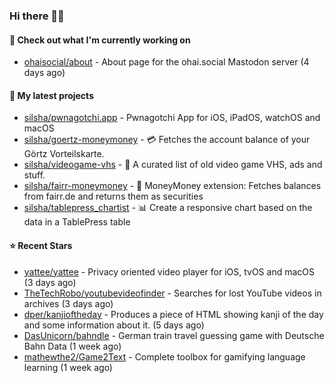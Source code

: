 ### Hi there 🦊👋

#### 👷 Check out what I'm currently working on

- [ohaisocial/about](https://github.com/ohaisocial/about) - About page for the ohai.social Mastodon server (4 days ago)

#### 🌱 My latest projects

- [silsha/pwnagotchi.app](https://github.com/silsha/pwnagotchi.app) - Pwnagotchi App for iOS, iPadOS, watchOS and macOS
- [silsha/goertz-moneymoney](https://github.com/silsha/goertz-moneymoney) - 💳 Fetches the account balance of your Görtz Vorteilskarte.
- [silsha/videogame-vhs](https://github.com/silsha/videogame-vhs) - 👾 A curated list of old video game VHS, ads and stuff.
- [silsha/fairr-moneymoney](https://github.com/silsha/fairr-moneymoney) - 💸 MoneyMoney extension: Fetches balances from fairr.de and returns them as securities
- [silsha/tablepress_chartist](https://github.com/silsha/tablepress_chartist) - 📊 Create a responsive chart based on the data in a TablePress table

#### ⭐ Recent Stars

- [yattee/yattee](https://github.com/yattee/yattee) - Privacy oriented video player for iOS, tvOS and macOS (3 days ago)
- [TheTechRobo/youtubevideofinder](https://github.com/TheTechRobo/youtubevideofinder) - Searches for lost YouTube videos in archives (3 days ago)
- [dper/kanjioftheday](https://github.com/dper/kanjioftheday) - Produces a piece of HTML showing kanji of the day and some information about it. (5 days ago)
- [DasUnicorn/bahndle](https://github.com/DasUnicorn/bahndle) - German train travel guessing game with Deutsche Bahn Data (1 week ago)
- [mathewthe2/Game2Text](https://github.com/mathewthe2/Game2Text) - Complete toolbox for gamifying language learning (1 week ago)
